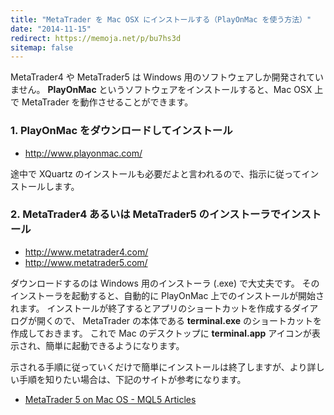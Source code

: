 ```yaml
---
title: "MetaTrader を Mac OSX にインストールする（PlayOnMac を使う方法）"
date: "2014-11-15"
redirect: https://memoja.net/p/bu7hs3d
sitemap: false
---
```


MetaTrader4 や MetaTrader5 は Windows 用のソフトウェアしか開発されていません。
__PlayOnMac__ というソフトウェアをインストールすると、Mac OSX 上で MetaTrader を動作させることができます。

### 1. PlayOnMac をダウンロードしてインストール

* http://www.playonmac.com/

途中で XQuartz のインストールも必要だよと言われるので、指示に従ってインストールします。

### 2. MetaTrader4 あるいは MetaTrader5 のインストーラでインストール

* http://www.metatrader4.com/
* http://www.metatrader5.com/

ダウンロードするのは Windows 用のインストーラ (.exe) で大丈夫です。
そのインストーラを起動すると、自動的に PlayOnMac 上でのインストールが開始されます。
インストールが終了するとアプリのショートカットを作成するダイアログが開くので、
MetaTrader の本体である __terminal.exe__ のショートカットを作成しておきます。
これで Mac のデスクトップに __terminal.app__ アイコンが表示され、簡単に起動できるようになります。

示される手順に従っていくだけで簡単にインストールは終了しますが、より詳しい手順を知りたい場合は、下記のサイトが参考になります。

* [MetaTrader 5 on Mac OS - MQL5 Articles](http://www.mql5.com/en/articles/619)

